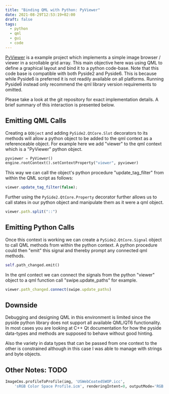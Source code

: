 ```yaml
---
title: "Binding QML with Python: PyViewer"
date: 2021-08-29T12:53:19+02:00
draft: false
tags:
  - python
  - qml
  - gui
  - code
---
```


[PyViewer](https://git.leene.dev/lieuwe/pyviewer) is a example project which
implements a simple image browser / viewer in a scrollable grid array. This main
objective here was using QML to define a graphical layout and bind it to a
python code-base. Note that this code base is compatible with both Pyside2 and
Pyside6. This is because while Pyside6 is preferred it is not readily available
on all platforms. Running Pyside6 instead only recommend the qml library version
requirements to omitted.

Please take a look at the git repository for exact implementation details. A
brief summary of this interaction is presented below.

## Emitting QML Calls

Creating a `QObject` and adding `PySide2.QtCore.Slot` decorators to its methods
will allow a python object to be added to the qml context as a referenceable
object. For example here we add "viewer" to the qml context which is a
"PyViewer" python object.

```Python
pyviewer = PyViewer()
engine.rootContext().setContextProperty("viewer", pyviewer)
```

This way we can call the object's python procedure "update_tag_filter" from
within the QML script as follows:

```QML
viewer.update_tag_filter(false);
```

Further using the `PySide2.QtCore.Property` decorator further allows us to call
states in our python object and manipulate them as it were a qml object.

```QML
viewer.path.split("::")
```

## Emitting Python Calls

Once this context is working we can create a `PySide2.QtCore.Signal` object to
call QML methods from within the python context. A python procedure could then
"emit" this signal and thereby prompt any connected qml methods.

```python
self.path_changed.emit()
```

In the qml contect we can connect the signals from the python "viewer" object
to a qml function call "swipe.update_paths" for example.

```qml
viewer.path_changed.connect(swipe.update_paths)
```

## Downside

Debugging and designing QML in this environment is limited since the pyside
python library does not support all available QML/QT6 functionality. In most
cases you are looking at C++ Qt documentation for how the pyside data-types
and methods are supposed to behave without good hinting.

Also the variety in data types that can be passed from one context to the other
is constrained although in this case I was able to manage with strings and byte
objects.

## Other Notes: TODO

```python
ImageCms.profileToProfile(img, 'USWebCoatedSWOP.icc',
    'sRGB Color Space Profile.icm', renderingIntent=0, outputMode='RGB')
```
